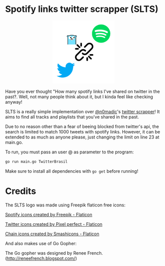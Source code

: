 # Spotify links twitter scrapper (SLTS)

<p align="center">
  <img src="https://github.com/victormagalhaess/spotify-links-twitter-scrapper/blob/main/SLTS.png?raw=true" width="200" alt="SLTS Logo">
</p>

Have you ever thought "How many spotify links I've shared on twitter in the past?. Well, not many people think about it, but I kinda feel like checking anyway!

SLTS is a really simple implementation over [@n0madic](github.com/n0madic)'s [twitter scrapper](github.com/n0madic/twitter-scraper)! It aims to find all tracks and playlists that you've shared in the past.

Due to no reason other than a fear of beeing blocked from twitter's api, the search is limited to match 1000 tweets with spotify links. However, it can be extended to as much as anyone please, just changing the limit on line 23 at main.go.

To run, you must pass an user @ as parameter to the program:

```sh
go run main.go TwitterBrasil
```

Make sure to install all dependencies with ```go get``` before running! 

# Credits

The SLTS logo was made using Freepik flaticon free icons:

<a href="https://www.flaticon.com/free-icons/spotify" title="spotify icons">Spotify icons created by Freepik - Flaticon</a>

<a href="https://www.flaticon.com/free-icons/twitter" title="twitter icons">Twitter icons created by Pixel perfect - Flaticon</a>

<a href="https://www.flaticon.com/free-icons/chain" title="chain icons">Chain icons created by Smashicons - Flaticon</a>

And also makes use of Go Gopher:

The Go gopher was designed by Renee French. (http://reneefrench.blogspot.com/)